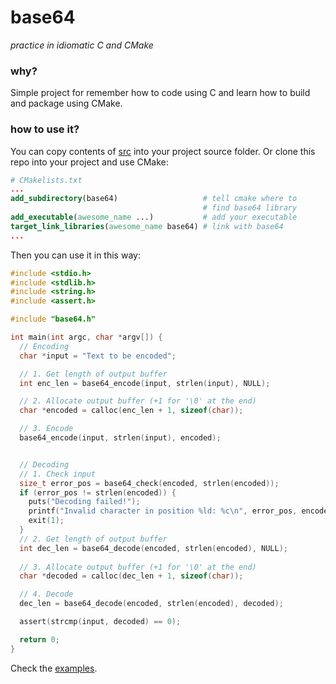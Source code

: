 # base64

*practice in idiomatic C and CMake*

### why?

Simple project for remember how to code using C and learn how to build and package using CMake.

### how to use it?

You can copy contents of [src](src) into your project source folder. Or clone this repo into your project and use CMake:

```cmake
# CMakelists.txt
...
add_subdirectory(base64)                   # tell cmake where to
                                           # find base64 library
add_executable(awesome_name ...)           # add your executable
target_link_libraries(awesome_name base64) # link with base64
...
```

Then you can use it in this way:

```c
#include <stdio.h>
#include <stdlib.h>
#include <string.h>
#include <assert.h>

#include "base64.h"

int main(int argc, char *argv[]) {
  // Encoding
  char *input = "Text to be encoded";

  // 1. Get length of output buffer
  int enc_len = base64_encode(input, strlen(input), NULL);

  // 2. Allocate output buffer (+1 for '\0' at the end)
  char *encoded = calloc(enc_len + 1, sizeof(char));

  // 3. Encode
  base64_encode(input, strlen(input), encoded);


  // Decoding
  // 1. Check input
  size_t error_pos = base64_check(encoded, strlen(encoded));
  if (error_pos != strlen(encoded)) {
    puts("Decoding failed!");
    printf("Invalid character in position %ld: %c\n", error_pos, encoded[error_pos]);
    exit(1);
  }
  // 2. Get length of output buffer
  int dec_len = base64_decode(encoded, strlen(encoded), NULL);
  
  // 3. Allocate output buffer (+1 for '\0' at the end)
  char *decoded = calloc(dec_len + 1, sizeof(char));

  // 4. Decode
  dec_len = base64_decode(encoded, strlen(encoded), decoded);

  assert(strcmp(input, decoded) == 0);

  return 0;
}
```

Check the [examples](examples).


